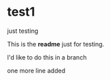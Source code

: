 # test1
just testing

This is the <b>readme</b> just for testing.

I'd like to do this in a branch

one more line added
